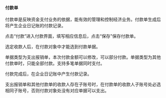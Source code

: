 #### 付款单

付款单是反映资金支付业务的依据，能有效的管理和控制经济业务。付款单生成后将产生企业日记账的付款记录。



点击“付款”进入付款界面，填写相应信息后，点击“保存”保存付款单。选定收款人后，在付款对象中才能选到付款单据。单据类型为支出报销单，本次付款金额可以修改，可以部分付款。单据类型为其他付款单时，只能全部付款。支持多笔单据同时支付。付款完成后，在企业日记账中产生付款记录。支出报销单和其他付款单的收款人存在子账号时，在付款单的收款人子账号处必选相同子账号，否则付款对象处没有对应单据可以支出。

